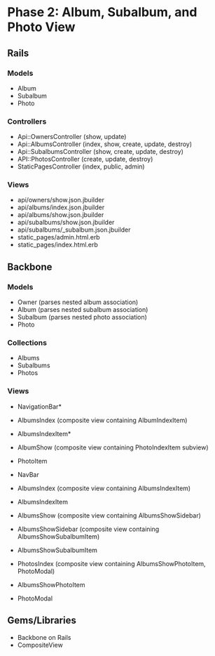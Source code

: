 # Phase 2: Album, Subalbum, and Photo View

## Rails
### Models
* Album
* Subalbum
* Photo

### Controllers
* Api::OwnersController (show, update)
* Api::AlbumsController (index, show, create, update, destroy)
* Api::SubalbumsController (show, create, update, destroy)
* API::PhotosController (create, update, destroy)
* StaticPagesController (index, public, admin)

### Views
* api/owners/show.json.jbuilder
* api/albums/index.json.jbuilder
* api/albums/show.json.jbuilder
* api/subalbums/show.json.jbuilder
* api/subalbums/\_subalbum.json.jbuilder
* static_pages/admin.html.erb
* static_pages/index.html.erb

## Backbone
### Models
* Owner (parses nested album association)
* Album (parses nested subalbum association)
* Subalbum (parses nested photo association)
* Photo


### Collections
* Albums
* Subalbums
* Photos

### Views
* NavigationBar*

* AlbumsIndex (composite view containing AlbumIndexItem)
* AlbumsIndexItem*

* AlbumShow (composite view containing PhotoIndexItem subview)
* PhotoItem

* NavBar
* AlbumsIndex (composite view containing AlbumsIndexItem)
* AlbumsIndexItem
* AlbumsShow (composite view containing AlbumsShowSidebar)
* AlbumsShowSidebar (composite view containing AlbumsShowSubalbumItem)
* AlbumsShowSubalbumItem
* PhotosIndex (composite view containing AlbumsShowPhotoItem, PhotoModal)
* AlbumsShowPhotoItem
* PhotoModal

## Gems/Libraries
* Backbone on Rails
* CompositeView
